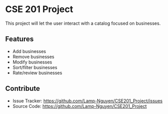 # CSE 201 Project

This project will let the user interact with a catalog focused on businesses.

## Features

- Add businesses
- Remove businesses
- Modify businesses
- Sort/filter businesses
- Rate/review businesses

## Contribute

- Issue Tracker: https://github.com/Lamp-Nguyen/CSE201_Project/issues
- Source Code: https://github.com/Lamp-Nguyen/CSE201_Project
